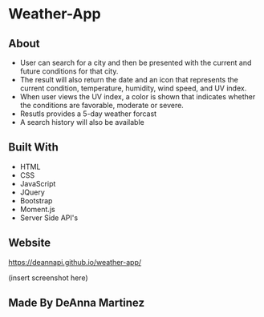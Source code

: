 # Weather-App

## About
* User can search for a city and then be presented with the current and future conditions for that city.
* The result will also return the date and an icon that represents the current condition, temperature, humidity, wind speed, and UV index. 
* When user views the UV index, a color is shown that indicates whether the conditions are favorable, moderate or severe.
* Resutls provides a 5-day weather forcast
* A search history will also be available

## Built With
* HTML
* CSS
* JavaScript
* JQuery
* Bootstrap
* Moment.js
* Server Side API's

## Website
https://deannapi.github.io/weather-app/

(insert screenshot here)

## Made By DeAnna Martinez
